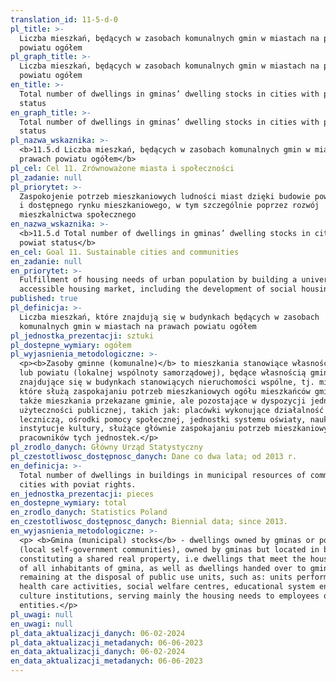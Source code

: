 ```yaml
---
translation_id: 11-5-d-0
pl_title: >-
  Liczba mieszkań, będących w zasobach komunalnych gmin w miastach na prawach
  powiatu ogółem
pl_graph_title: >-
  Liczba mieszkań, będących w zasobach komunalnych gmin w miastach na prawach
  powiatu ogółem
en_title: >-
  Total number of dwellings in gminas’ dwelling stocks in cities with powiat
  status
en_graph_title: >-
  Total number of dwellings in gminas’ dwelling stocks in cities with powiat
  status
pl_nazwa_wskaznika: >-
  <b>11.5.d Liczba mieszkań, będących w zasobach komunalnych gmin w miastach na
  prawach powiatu ogółem</b>
pl_cel: Cel 11. Zrównoważone miasta i społeczności
pl_zadanie: null
pl_priorytet: >-
  Zaspokojenie potrzeb mieszkaniowych ludności miast dzięki budowie powszechnego
  i dostępnego rynku mieszkaniowego, w tym szczególnie poprzez rozwój
  mieszkalnictwa społecznego
en_nazwa_wskaznika: >-
  <b>11.5.d Total number of dwellings in gminas’ dwelling stocks in cities with
  powiat status</b>
en_cel: Goal 11. Sustainable cities and communities
en_zadanie: null
en_priorytet: >-
  Fulfillment of housing needs of urban population by building a universal and
  accessible housing market, including the development of social housing
published: true
pl_definicja: >-
  Liczba mieszkań, które znajdują się w budynkach będących w zasobach
  komunalnych gmin w miastach na prawach powiatu ogółem
pl_jednostka_prezentacji: sztuki
pl_dostepne_wymiary: ogółem
pl_wyjasnienia_metodologiczne: >-
  <p><b>Zasoby gminne (komunalne)</b> to mieszkania stanowiące własność gminy
  lub powiatu (lokalnej wspólnoty samorządowej), będące własnością gminy, ale
  znajdujące się w budynkach stanowiących nieruchomości wspólne, tj. mieszkania,
  które służą zaspokajaniu potrzeb mieszkaniowych ogółu mieszkańców gminy, a
  także mieszkania przekazane gminie, ale pozostające w dyspozycji jednostek
  użyteczności publicznej, takich jak: placówki wykonujące działalność
  leczniczą, ośrodki pomocy społecznej, jednostki systemu oświaty, nauki,
  instytucje kultury, służące głównie zaspokajaniu potrzeb mieszkaniowych
  pracowników tych jednostek.</p>
pl_zrodlo_danych: Główny Urząd Statystyczny
pl_czestotliwosc_dostępnosc_danych: Dane co dwa lata; od 2013 r.
en_definicja: >-
  Total number of dwellings in buildings in municipal resources of communes in
  cities with poviat rights.
en_jednostka_prezentacji: pieces
en_dostepne_wymiary: total
en_zrodlo_danych: Statistics Poland
en_czestotliwosc_dostępnosc_danych: Biennial data; since 2013.
en_wyjasnienia_metodologiczne: >-
  <p> <b>Gmina (municipal) stocks</b> - dwellings owned by gminas or powiats
  (local self-government communities), owned by gminas but located in buildings
  constituting a shared real property, i.e dwellings that meet the housing needs
  of all inhabitants of gmina, as well as dwellings handed over to gminas, but
  remaining at the disposal of public use units, such as: units performing
  health care activities, social welfare centres, educational system entities,
  culture institutions, serving mainly the housing needs to employees of these
  entities.</p>
pl_uwagi: null
en_uwagi: null
pl_data_aktualizacji_danych: 06-02-2024
pl_data_aktualizacji_metadanych: 06-06-2023
en_data_aktualizacji_danych: 06-02-2024
en_data_aktualizacji_metadanych: 06-06-2023
---
```

